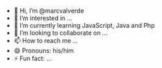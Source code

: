 - 👋 Hi, I’m @marcvalverde
- 👀 I’m interested in ...
- 🌱 I’m currently learning JavaScript, Java and Php
- 💞️ I’m looking to collaborate on ...
- 📫 How to reach me ...
- 😄 Pronouns: his/him
- ⚡ Fun fact: ...

<!---
marcvalverde/marcvalverde is a ✨ special ✨ repository because its `README.md` (this file) appears on your GitHub profile.
You can click the Preview link to take a look at your changes.
--->
